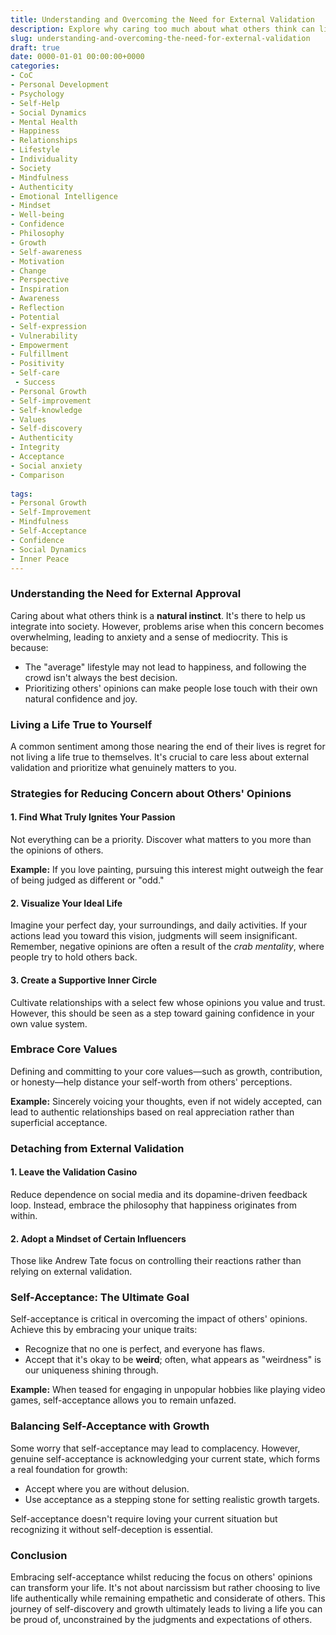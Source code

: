 ```yaml
---
title: Understanding and Overcoming the Need for External Validation
description: Explore why caring too much about what others think can limit your life and learn strategies for fostering self-acceptance and authentic living.
slug: understanding-and-overcoming-the-need-for-external-validation
draft: true
date: 0000-01-01 00:00:00+0000
categories:
- CoC
- Personal Development
- Psychology
- Self-Help
- Social Dynamics
- Mental Health
- Happiness
- Relationships
- Lifestyle
- Individuality
- Society
- Mindfulness
- Authenticity
- Emotional Intelligence
- Mindset
- Well-being
- Confidence
- Philosophy
- Growth
- Self-awareness
- Motivation
- Change
- Perspective
- Inspiration
- Awareness
- Reflection
- Potential
- Self-expression
- Vulnerability
- Empowerment
- Fulfillment
- Positivity
- Self-care
 - Success
- Personal Growth
- Self-improvement
- Self-knowledge
- Values
- Self-discovery
- Authenticity
- Integrity
- Acceptance
- Social anxiety
- Comparison
 
tags:
- Personal Growth
- Self-Improvement
- Mindfulness
- Self-Acceptance
- Confidence
- Social Dynamics
- Inner Peace
---
```


### Understanding the Need for External Approval

Caring about what others think is a **natural instinct**. It's there to help us integrate into society. However, problems arise when this concern becomes overwhelming, leading to anxiety and a sense of mediocrity. This is because:

- The "average" lifestyle may not lead to happiness, and following the crowd isn't always the best decision.
- Prioritizing others' opinions can make people lose touch with their own natural confidence and joy.

### Living a Life True to Yourself

A common sentiment among those nearing the end of their lives is regret for not living a life true to themselves. It's crucial to care less about external validation and prioritize what genuinely matters to you.

### Strategies for Reducing Concern about Others' Opinions

#### 1. Find What Truly Ignites Your Passion

Not everything can be a priority. Discover what matters to you more than the opinions of others.

**Example:** If you love painting, pursuing this interest might outweigh the fear of being judged as different or "odd."

#### 2. Visualize Your Ideal Life

Imagine your perfect day, your surroundings, and daily activities. If your actions lead you toward this vision, judgments will seem insignificant. Remember, negative opinions are often a result of the *crab mentality*, where people try to hold others back.

#### 3. Create a Supportive Inner Circle

Cultivate relationships with a select few whose opinions you value and trust. However, this should be seen as a step toward gaining confidence in your own value system.

### Embrace Core Values

Defining and committing to your core values—such as growth, contribution, or honesty—help distance your self-worth from others' perceptions.

**Example:** Sincerely voicing your thoughts, even if not widely accepted, can lead to authentic relationships based on real appreciation rather than superficial acceptance.

### Detaching from External Validation

#### 1. Leave the Validation Casino

Reduce dependence on social media and its dopamine-driven feedback loop. Instead, embrace the philosophy that happiness originates from within.

#### 2. Adopt a Mindset of Certain Influencers

Those like Andrew Tate focus on controlling their reactions rather than relying on external validation.

### Self-Acceptance: The Ultimate Goal

Self-acceptance is critical in overcoming the impact of others' opinions. Achieve this by embracing your unique traits:

- Recognize that no one is perfect, and everyone has flaws.
- Accept that it's okay to be **weird**; often, what appears as "weirdness" is our uniqueness shining through.

**Example:** When teased for engaging in unpopular hobbies like playing video games, self-acceptance allows you to remain unfazed.

### Balancing Self-Acceptance with Growth

Some worry that self-acceptance may lead to complacency. However, genuine self-acceptance is acknowledging your current state, which forms a real foundation for growth:

- Accept where you are without delusion.
- Use acceptance as a stepping stone for setting realistic growth targets.

Self-acceptance doesn't require loving your current situation but recognizing it without self-deception is essential.

### Conclusion

Embracing self-acceptance whilst reducing the focus on others' opinions can transform your life. It's not about narcissism but rather choosing to live life authentically while remaining empathetic and considerate of others. This journey of self-discovery and growth ultimately leads to living a life you can be proud of, unconstrained by the judgments and expectations of others.
